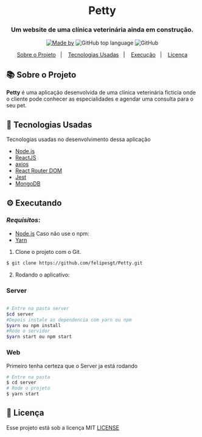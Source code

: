 <h1 align="center">
  Petty
</h1>
<h3 align="center">
Um website de uma clínica veterinária ainda em construção.
</h3>
<p align="center">
<a href="https://www.linkedin.com/in/felipe-gon%C3%A7alves-33bb09187/">
    <img alt="Made by" src="https://img.shields.io/badge/made%20by-Felipe%20Gonçalves-%239871F5&color=red"></a>
  <img alt="GitHub top language" src="https://img.shields.io/github/languages/top/felipesgt/petty?style=flat-square">
  <img alt="GitHub" src="https://img.shields.io/github/license/felipesgt/petty?style=flat-square"> 
</p>

<p align="center">
  <a href="#-sobre-o-projeto">Sobre o Projeto</a>&nbsp;&nbsp;&nbsp;|&nbsp;&nbsp;&nbsp;
  <a href="#-tecnologias-usadas">Tecnologias Usadas</a>&nbsp;&nbsp;&nbsp;|&nbsp;&nbsp;&nbsp;
  <a href="#-executando">Execução</a>&nbsp;&nbsp;&nbsp;|&nbsp;&nbsp;&nbsp;
  <a href="#-licença">Licença</a>
</p>

## 📚 Sobre o Projeto
**Petty** é uma aplicação desenvolvida de uma clínica veterinária ficticía onde o cliente pode conhecer as especialidades e agendar uma consulta para o seu pet.

## 🚀 Tecnologias Usadas
  Tecnologias usadas no desenvolvimento dessa aplicação

- [Node.js](https://nodejs.org/en/)
- [ReactJS](https://reactjs.org/)
- [axios](https://github.com/axios/axios)
- [React Router DOM](https://reacttraining.com/react-router/)
- [Jest](https://jestjs.io/)
- [MongoDB](https://www.mongodb.com/cloud/atlas)

## ⚙ Executando

  ### *Requisitos*:

- [Node.js](https://nodejs.org/en/)
  Caso não use o npm:
- [Yarn](https://classic.yarnpkg.com/) 


1. Clone o projeto com o Git.

```bash
$ git clone https://github.com/felipesgt/Petty.git
```

2. Rodando o aplicativo:
### Server

```bash

# Entre na pasta server
$cd server
#Depois instale as dependencia com yarn ou npm
$yarn ou npm install
#Rode o servidor
$yarn start ou npm start
```

### Web

Primeiro tenha certeza que o Server ja está rodando

```bash
# Entre na pasta
$ cd server
# Rode o projeto
$ yarn start
```




## 📜 Licença

Esse projeto está sob a licença MIT [LICENSE](LICENSE.md) 

